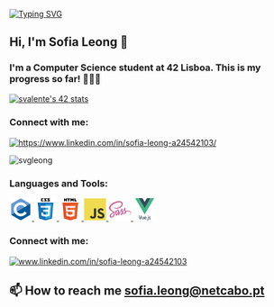 <a href="https://git.io/typing-svg"><img src="https://readme-typing-svg.herokuapp.com?font=Fira+code&weight=500&size=28&pause=90&color=AD85F7&vCenter=true&width=435&lines=Welcome!" alt="Typing SVG" /></a>

## Hi, I'm Sofia Leong 👋

### I'm a Computer Science student at 42 Lisboa. This is my progress so far! 👩🏻‍💻

[![svalente's 42 stats](https://badge.mediaplus.ma/starryblue/svalente?1337Badge=off&UM6P=off)](https://github.com/oakoudad/badge42)

<h3 align="left">Connect with me:</h3>
<p align="left">
<a href="https://www.linkedin.com/in/sofia-leong-a24542103/" target="blank"><img align="center" src="https://raw.githubusercontent.com/rahuldkjain/github-profile-readme-generator/master/src/images/icons/Social/linked-in-alt.svg" alt="https://www.linkedin.com/in/sofia-leong-a24542103/" height="30" width="40" /></a>
</p>

<p align="left"> <img src="https://komarev.com/ghpvc/?username=svgleong&label=Profile%20views&color=0e75b6&style=flat" alt="svgleong" /> </p>

<h3 align="left">Languages and Tools:</h3>
<p align="left"> <a href="https://www.cprogramming.com/" target="_blank" rel="noreferrer"> <img src="https://raw.githubusercontent.com/devicons/devicon/master/icons/c/c-original.svg" alt="c" width="40" height="40"/> </a> <a href="https://www.w3schools.com/css/" target="_blank" rel="noreferrer"> <img src="https://raw.githubusercontent.com/devicons/devicon/master/icons/css3/css3-original-wordmark.svg" alt="css3" width="40" height="40"/> </a> <a href="https://www.w3.org/html/" target="_blank" rel="noreferrer"> <img src="https://raw.githubusercontent.com/devicons/devicon/master/icons/html5/html5-original-wordmark.svg" alt="html5" width="40" height="40"/> </a> <a href="https://developer.mozilla.org/en-US/docs/Web/JavaScript" target="_blank" rel="noreferrer"> <img src="https://raw.githubusercontent.com/devicons/devicon/master/icons/javascript/javascript-original.svg" alt="javascript" width="40" height="40"/> </a> <a href="https://sass-lang.com" target="_blank" rel="noreferrer"> <img src="https://raw.githubusercontent.com/devicons/devicon/master/icons/sass/sass-original.svg" alt="sass" width="40" height="40"/> </a> <a href="https://vuejs.org/" target="_blank" rel="noreferrer"> <img src="https://raw.githubusercontent.com/devicons/devicon/master/icons/vuejs/vuejs-original-wordmark.svg" alt="vuejs" width="40" height="40"/> </a> </p>

<h3 align="left">Connect with me:</h3>
<p align="left">
<a href="https://linkedin.com/in/sofia-leong-a24542103" target="blank"><img align="center" src="https://raw.githubusercontent.com/rahuldkjain/github-profile-readme-generator/master/src/images/icons/Social/linked-in-alt.svg" alt="www.linkedin.com/in/sofia-leong-a24542103" height="30" width="40" /></a>
</p>

## 📫 How to reach me **sofia.leong@netcabo.pt**


<!--
**svgleong/svgleong** is a ✨ _special_ ✨ repository because its `README.md` (this file) appears on your GitHub profile.

Here are some ideas to get you started:

- 🔭 I’m currently working on ...
- 🌱 I’m currently learning ...
- 👯 I’m looking to collaborate on ...
- 🤔 I’m looking for help with ...
- 💬 Ask me about ...
- 📫 How to reach me: ...
- 😄 Pronouns: ...
- ⚡ Fun fact: ...
-->
